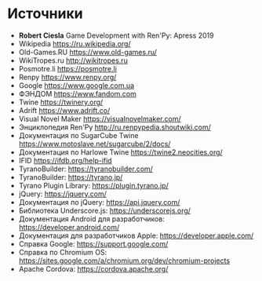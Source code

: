 # Источники

* **Robert Ciesla** Game Development with Ren'Py: Apress 2019
* Wikipedia https://ru.wikipedia.org/
* Old-Games.RU https://www.old-games.ru/
* WikiTropes.ru http://wikitropes.ru
* Posmotre.li https://posmotre.li
* Renpy https://www.renpy.org/
* Google https://www.google.com.ua
* ФЭНДОМ https://www.fandom.com
* Twine https://twinery.org/
* Adrift https://www.adrift.co/
* Visual Novel Maker https://visualnovelmaker.com/
* Энциклопедия Ren'Py http://ru.renpypedia.shoutwiki.com/
* Документация по SugarCube Twine https://www.motoslave.net/sugarcube/2/docs/
* Документация по Harlowe Twine https://twine2.neocities.org/
* IFID https://ifdb.org/help-ifid
* TyranoBuilder: https://tyranobuilder.com/
* TyranoBuilder: https://tyrano.jp/
* Tyrano Plugin Library: https://plugin.tyrano.jp/
* jQuery: https://jquery.com/
* Документация по jQuery: https://api.jquery.com/
* Библиотека Underscore.js: https://underscorejs.org/
* Документация Android для разработчиков: https://developer.android.com/
* Документация для разработчиков Apple: https://developer.apple.com/
* Cправка Google: https://support.google.com/
* Cправка по Chromium OS: https://sites.google.com/a/chromium.org/dev/chromium-projects
* Apache Cordova: https://cordova.apache.org/
